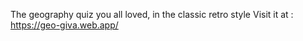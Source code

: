 The geography quiz you all loved, in the classic retro style
Visit it at : https://geo-giva.web.app/
